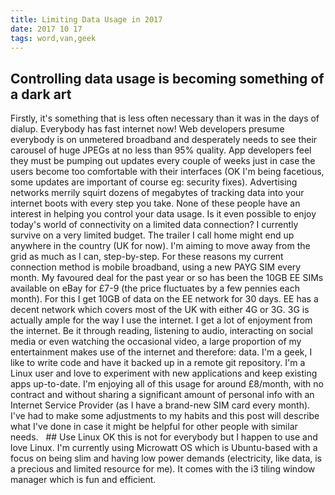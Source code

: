 ```yaml
---
title: Limiting Data Usage in 2017
date: 2017 10 17
tags: word,van,geek
---
```


## Controlling data usage is becoming something of a dark art

Firstly, it's something that is less often necessary than it was in the days of dialup. Everybody has fast internet now! Web developers presume everybody is on unmetered broadband and desperately needs to see their carousel of huge JPEGs at no less than 95% quality. App developers feel they must be pumping out updates every couple of weeks just in case the users become too comfortable with their interfaces (OK I'm being facetious, some updates are important of course eg: security fixes). Advertising networks merrily squirt dozens of megabytes of tracking data into your internet boots with every step you take. None of these people have an interest in helping you control your data usage. Is it even possible to enjoy today's world of connectivity on a limited data connection? I currently survive on a very limited budget. The trailer I call home might end up anywhere in the country (UK for now). I'm aiming to move away from the grid as much as I can, step-by-step. For these reasons my current connection method is mobile broadband, using a new PAYG SIM every month. My favoured deal for the past year or so has been the 10GB EE SIMs available on eBay for £7-9 (the price fluctuates by a few pennies each month). For this I get 10GB of data on the EE network for 30 days. EE has a decent network which covers most of the UK with either 4G or 3G. 3G is actually ample for the way I use the internet. I get a lot of enjoyment from the internet. Be it through reading, listening to audio, interacting on social media or even watching the occasional video, a large proportion of my entertainment makes use of the internet and therefore: data. I'm a geek, I like to write code and have it backed up in a remote git repository. I'm a Linux user and love to experiment with new applications and keep existing apps up-to-date. I'm enjoying all of this usage for around £8/month, with no contract and without sharing a significant amount of personal info with an Internet Service Provider (as I have a brand-new SIM card every month). I've had to make some adjustments to my habits and this post will describe what I've done in case it might be helpful for other people with similar needs.   ## Use Linux OK this is not for everybody but I happen to use and love Linux. I'm currently using Microwatt OS which is Ubuntu-based with a focus on being slim and having low power demands (electricity, like data, is a precious and limited resource for me). It comes with the i3 tiling window manager which is fun and efficient.
